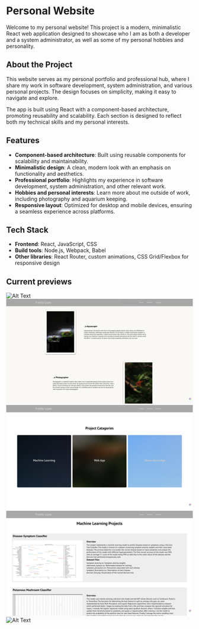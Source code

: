 # Personal Website

Welcome to my personal website! This project is a modern, minimalistic React web application designed to showcase who I am as both a developer and a system administrator, as well as some of my personal hobbies and personality.

## About the Project

This website serves as my personal portfolio and professional hub, where I share my work in software development, system administration, and various personal projects. The design focuses on simplicity, making it easy to navigate and explore.

The app is built using React with a component-based architecture, promoting reusability and scalability. Each section is designed to reflect both my technical skills and my personal interests.

## Features

- **Component-based architecture**: Built using reusable components for scalability and maintainability.
- **Minimalistic design**: A clean, modern look with an emphasis on functionality and aesthetics.
- **Professional portfolio**: Highlights my experience in software development, system administration, and other relevant work.
- **Hobbies and personal interests**: Learn more about me outside of work, including photography and aquarium keeping.
- **Responsive layout**: Optimized for desktop and mobile devices, ensuring a seamless experience across platforms.

## Tech Stack

- **Frontend**: React, JavaScript, CSS
- **Build tools**: Node.js, Webpack, Babel
- **Other libraries**: React Router, custom animations, CSS Grid/Flexbox for responsive design

## Current previews

![Alt Text](./public/readme/home_screen.png)
![Alt Text](./public/readme/Zag.png)
![Alt Text](./public/readme/Projects_tab.png)
![Alt Text](./public/readme/ML_projects.png)
![Alt Text](./public/readme/Gallery.png) 
